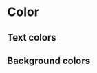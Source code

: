 <script setup>
import TokensTable from '../../src/components/tokens/TokensTable.vue';
import tokens from '@wikimedia/codex-tokens/dist/index.json';
</script>

# Color

## Text colors

<TokensTable
	:tokens="tokens.color"
	token-demo="ColorDemo"
/>

## Background colors

<TokensTable
	:tokens="tokens['background-color']"
	token-demo="ColorDemo"
/>
